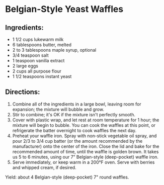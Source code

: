 # Belgian-Style Yeast Waffles

## Ingredients:
- 1 1/2 cups lukewarm milk
- 6 tablespoons butter, melted
- 2 to 3 tablespoons maple syrup, optional
- 3/4 teaspoon salt
- 1 teaspoon vanilla extract
- 2 large eggs
- 2 cups all purpose flour
- 1 1/2 teaspoons instant yeast

## Directions:
1. Combine all of the ingredients in a large bowl, leaving room for expansion; the mixture will bubble and grow.
2. Stir to combine; it's OK if the mixture isn't perfectly smooth.
3. Cover with plastic wrap, and let rest at room temperature for 1 hour; the mixture will begin to bubble. You can cook the waffles at this point, or refrigerate the batter overnight to cook waffles the next day.
4. Preheat your waffle iron. Spray with non-stick vegetable oil spray, and pour 2/3 to 3/4 cup batter (or the amount recommended by the manufacturer) onto the center of the iron. Close the lid and bake for the recommended amount of time, until the waffle is golden brown. It takes us 5 to 6 minutes, using our 7" Belgian-style (deep-pocket) waffle iron.
5. Serve immediately, or keep warm in a 200°F oven. Serve with berries and whipped cream, if desired.

Yield: about 4 Belgian-style (deep-pocket) 7" round waffles.
